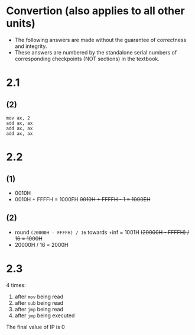 # Convertion (also applies to all other units)
- The following answers are made without the guarantee of correctness and integrity.  
- These answers are numbered by the standalone serial numbers of corresponding checkpoints (NOT sections) in the textbook. 
# 2.1
## (2)
```assembly
mov ax, 2
add ax, ax
add ax, ax
add ax, ax
```
# 2.2
## (1)
- 0010H
- 0010H + FFFFH = 1000FH ~~0010H + FFFFH - 1 = 1000EH~~
## (2)
- round `(20000H - FFFFH) / 16` towards +inf = 1001H ~~(20000H - FFFFH) / 16 = 1000H~~
- 20000H / 16 = 2000H
# 2.3
4 times:
1. after `mov` being read
2. after `sub` being read
3. after `jmp` being read
4. after `jmp` being executed



The final value of IP is 0
